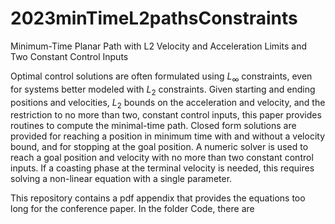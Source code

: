 # 2023minTimeL2pathsConstraints
Minimum-Time Planar Path with L2 Velocity and Acceleration Limits and Two Constant Control Inputs

Optimal control solutions are often formulated using $L_\infty$ constraints, even for systems better modeled with $L_2$ constraints.
Given starting and ending positions and velocities, $L_2$ bounds on the acceleration and velocity, and the restriction to no more than two, constant control inputs, this paper provides routines to compute the minimal-time path. Closed form solutions are provided for reaching a position in minimum time with and without a velocity bound, and for stopping at the goal position.
 A numeric solver is used to reach a goal position and velocity with no more than two constant control inputs. If a coasting phase at the terminal velocity is needed, this requires solving a non-linear equation with a single parameter.

 This repository contains a pdf appendix that provides the equations too long for the conference paper.
 In the folder Code, there are
